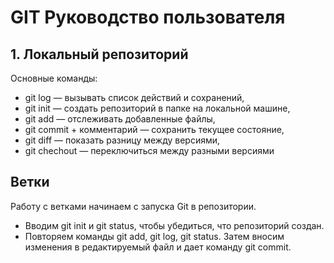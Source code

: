 # GIT Руководство пользователя
## 1. Локальный репозиторий
Основные команды:
* git log — вызывать список действий и сохранений,
* git init — создать репозиторий в папке на локальной машине,
* git add — отслеживать добавленные файлы,
* git commit + комментарий — сохранить текущее состояние,
* git diff — показать разницу между версиями,
* git chechout — переключиться между разными версиями
## Ветки
Работу с ветками начинаем с запуска Git в репозитории. 
* Вводим git init и git status, чтобы убедиться, что репозиторий создан.
* Повторяем команды git add, git log,
git status.
Затем вносим изменения в редактируемый файл и дает команду git commit.